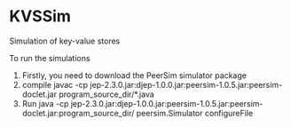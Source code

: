 KVSSim
======

Simulation of key-value stores 

To run the simulations

1. Firstly, you need to download the PeerSim simulator package
2. compile
	javac -cp jep-2.3.0.jar:djep-1.0.0.jar:peersim-1.0.5.jar:peersim-doclet.jar program_source_dir/*.java
3. Run
	java -cp jep-2.3.0.jar:djep-1.0.0.jar:peersim-1.0.5.jar:peersim-doclet.jar:program_source_dir/ peersim.Simulator configureFile
